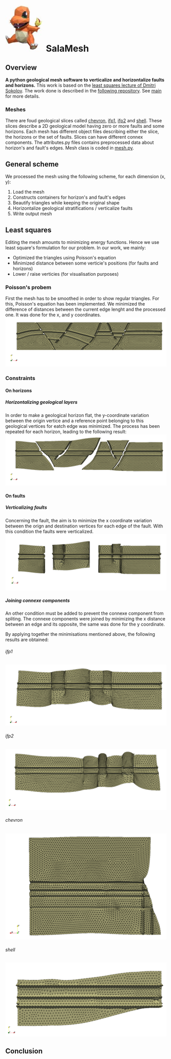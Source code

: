 # ![salamesh](evolution/salamesh.jpg) SalaMesh

## Overview
**A python geological mesh software to verticalize and horizontalize faults and horizons.**
This work is based on the [least squares lecture of Dmitri Sokolov](https://github.com/ssloy/least-squares-course).
The work done is described in the [following repository](https://github.com/ssloy/ENSG.git).
See [main](main.py) for more details.

### Meshes
There are foud geological slices called [chevron](chevron), [ifp1](ifp1), [ifp2](ifp2) and [shell](shell).
These slices describe a 2D geological model having zero or more faults and some horizons.
Each mesh has different object files describing either the slice, the horizons or the set of faults.
Slices can have different connex components.
The attributes.py files contains preprocessed data about horizon's and fault's edges.
Mesh class is coded in [mesh.py](mesh.py).


## General scheme
We processed the mesh using the following scheme, for each dimension (x, y):
1. Load the mesh
2. Constructs containers for horizon's and fault's edges
3. Beautify triangles while keeping the original shape
4. Horizontalize geological stratifications / verticalize faults
5. Write output mesh

## Least squares
Editing the mesh amounts to minimizing energy functions. Hence we use least square's formulation for our problem.
In our work, we mainly:
- Optimized the triangles using Poisson's equation
- Minimized distance between some verticie's positions (for faults and horizons)
- Lower / raise verticies (for visualisation purposes)

### Poisson's probem
First the mesh has to be smoothed in order to show regular triangles.
For this, Poisson's equation has been implemented. 
We minimized the difference of distances between the current edge lenght and the processed one. It was done for the x, and y coordinates.
![ifp1_base](evolution/ifp1_base.png)

### Constraints
#### On horizons
##### Horizontalizing geological layers
In order to make a geological horizon flat, the y-coordinate variation between the origin vertice and a reference point belonging to this geological  vertices for eatch edge was minimized. The process has been repeated for each horizon, leading to the following result:
![ifp1_horizon](evolution/ifp1_horizon.png)

#### On faults
##### Verticalizing faults
Concerning the fault, the aim is to minimize the x coordinate variation between the orign and destination vertices for each edge of the fault. With this condition the faults were verticalized.
![connexe_components](evolution/ifp1_connexe_split.png)

##### Joining connexe components
An other condition must be added to prevent the connexe component from spliting. The connexe components were joined by minimizing the x distance between an edge and its opposite, the same was done for the y coordinate.

By applying together the minimisations mentioned above, the following results are obtained: 
###### ifp1

![ifp1_img](evolution/ifp1.png)

###### ifp2

![ifp2_img](evolution/ifp2.png)
###### chevron

![chevron_img](evolution/chevron.png)

###### shell

![shell_img](evolution/shell.PNG)

## Conclusion

